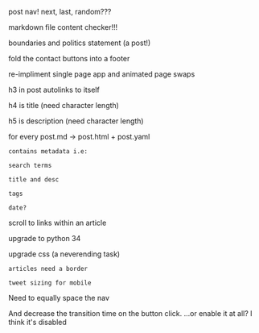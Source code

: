 post nav! next, last, random???

markdown file content checker!!!

boundaries and politics statement (a post!)

fold the contact buttons into a footer

re-impliment single page app and animated page swaps

h3 in post autolinks to itself

h4 is title (need character length)

h5 is description (need character length)

for every post.md -> post.html + post.yaml
	
	contains metadata i.e:
	
	search terms
	
	title and desc
	
	tags
	
	date?

scroll to links within an article

upgrade to python 34

upgrade css (a neverending task)

	articles need a border

	tweet sizing for mobile

Need to equally space the nav

And decrease the transition time on the button click. ...or enable it at all? I think it's disabled